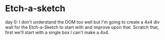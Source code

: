 # Etch-a-sketch
day 0: I don't understand the DOM too well but I'm going to create a 4x4 div wall for the Etch-a-Sketch to start with and improve upon that. Scratch that, first we'll start with a single box I can't make a 4x4.
